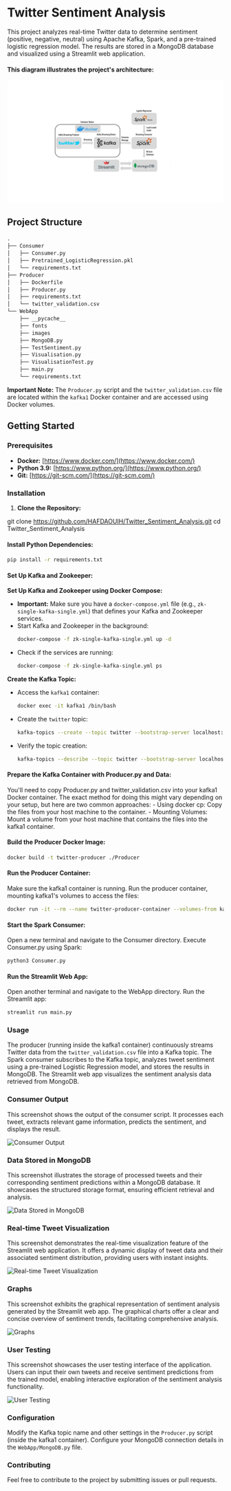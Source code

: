 # Twitter Sentiment Analysis

This project analyzes real-time Twitter data to determine sentiment (positive, negative, neutral) using Apache Kafka, Spark, and a pre-trained logistic regression model. The results are stored in a MongoDB database and visualized using a Streamlit web application.

#### This diagram illustrates the project's architecture:

![Project Architecture](Flow_chart.jpg)
## Project Structure

```markdown
.
├── Consumer
│   ├── Consumer.py
│   ├── Pretrained_LogisticRegression.pkl
│   └── requirements.txt
├── Producer
│   ├── Dockerfile
│   ├── Producer.py
│   ├── requirements.txt
│   └── twitter_validation.csv
└── WebApp
    ├── __pycache__
    ├── fonts
    ├── images
    ├── MongoDB.py
    ├── TestSentiment.py
    ├── Visualisation.py
    ├── VisualisationTest.py
    ├── main.py
    └── requirements.txt

```


**Important Note:** The `Producer.py` script and the `twitter_validation.csv` file are located within the `kafka1` Docker container and are accessed using Docker volumes. 

## Getting Started

### Prerequisites

* **Docker:** [https://www.docker.com/](https://www.docker.com/)
* **Python 3.9:** [https://www.python.org/](https://www.python.org/)
* **Git:** [https://git-scm.com/](https://git-scm.com/)

### Installation

1. **Clone the Repository:**
  
  git clone https://github.com/HAFDAOUIH/Twitter_Sentiment_Analysis.git
  cd Twitter_Sentiment_Analysis
  
  #### Install Python Dependencies:
  ```bash
  pip install -r requirements.txt
  ```
  
  #### Set Up Kafka and Zookeeper:
  
  **Set Up Kafka and Zookeeper using Docker Compose:**
   * **Important:** Make sure you have a `docker-compose.yml` file (e.g., `zk-single-kafka-single.yml`) that defines your Kafka and Zookeeper services. 
   * Start Kafka and Zookeeper in the background:
     ```bash
     docker-compose -f zk-single-kafka-single.yml up -d
     ```
   * Check if the services are running:
     ```bash
     docker-compose -f zk-single-kafka-single.yml ps
     ```
  **Create the Kafka Topic:**
   * Access the `kafka1` container:
     ```bash
     docker exec -it kafka1 /bin/bash
     ```
   * Create the `twitter` topic: 
     ```bash
     kafka-topics --create --topic twitter --bootstrap-server localhost:9092
     ```
   * Verify the topic creation:
     ```bash
     kafka-topics --describe --topic twitter --bootstrap-server localhost:9092
     ```
  
  #### Prepare the Kafka Container with Producer.py and Data:
   You'll need to copy Producer.py and twitter_validation.csv into your kafka1 Docker container.
   The exact method for doing this might vary depending on your setup, but here are two common approaches:
    - Using docker cp: Copy the files from your host machine to the container.
    - Mounting Volumes: Mount a volume from your host machine that contains the files into the kafka1 container.
  
  #### Build the Producer Docker Image:
  ```bash
  docker build -t twitter-producer ./Producer
  ```
  
  #### Run the Producer Container:
   Make sure the kafka1 container is running.
   Run the producer container, mounting kafka1's volumes to access the files:
  ```bash
  docker run -it --rm --name twitter-producer-container --volumes-from kafka1 twitter-producer
  ```
  
  #### Start the Spark Consumer:
   Open a new terminal and navigate to the Consumer directory.
   Execute Consumer.py using Spark:
  ```bash
  python3 Consumer.py
  ```
 #### Run the Streamlit Web App:
  Open another terminal and navigate to the WebApp directory.
  Run the Streamlit app:
 ```bash
 streamlit run main.py
```
  ### Usage

The producer (running inside the kafka1 container) continuously streams Twitter data from the `twitter_validation.csv` file into a Kafka topic. The Spark consumer subscribes to the Kafka topic, analyzes tweet sentiment using a pre-trained Logistic Regression model, and stores the results in MongoDB. The Streamlit web app visualizes the sentiment analysis data retrieved from MongoDB.

### Consumer Output

This screenshot shows the output of the consumer script. It processes each tweet, extracts relevant game information, predicts the sentiment, and displays the result.

![Consumer Output](https://i.ibb.co/Zg643Hc/Screenshot-from-2024-05-13-19-40-26.png)

### Data Stored in MongoDB

This screenshot illustrates the storage of processed tweets and their corresponding sentiment predictions within a MongoDB database. It showcases the structured storage format, ensuring efficient retrieval and analysis.

![Data Stored in MongoDB](<Add your image link here>)

### Real-time Tweet Visualization

This screenshot demonstrates the real-time visualization feature of the Streamlit web application. It offers a dynamic display of tweet data and their associated sentiment distribution, providing users with instant insights.

![Real-time Tweet Visualization](<Add your image link here>)

### Graphs

This screenshot exhibits the graphical representation of sentiment analysis generated by the Streamlit web app. The graphical charts offer a clear and concise overview of sentiment trends, facilitating comprehensive analysis.

![Graphs](<Add your image link here>)

### User Testing

This screenshot showcases the user testing interface of the application. Users can input their own tweets and receive sentiment predictions from the trained model, enabling interactive exploration of the sentiment analysis functionality.

![User Testing](<Add your image link here>)


### Configuration

Modify the Kafka topic name and other settings in the `Producer.py` script (inside the kafka1 container). Configure your MongoDB connection details in the `WebApp/MongoDB.py` file.

### Contributing

Feel free to contribute to the project by submitting issues or pull requests.
